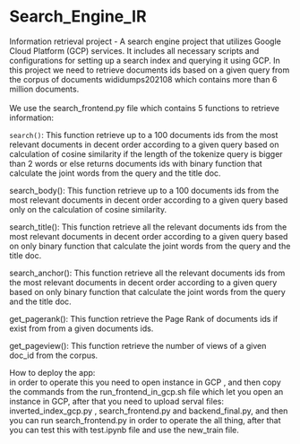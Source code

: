 # Search_Engine_IR
Information retrieval project - A search engine project that utilizes Google Cloud Platform (GCP) services. It includes all necessary scripts and configurations for setting up a search index and querying it using GCP.
In this project we need to retrieve documents ids based on a given query from the corpus of documents wididumps202108 which contains more than 6 million documents.<br /><br />
We use the search_frontend.py file which contains 5 functions to retrieve information:<br />

`search()`: This function retrieve up to a 100  documents ids from the most relevant documents in decent order according to a given query based on calculation of cosine similarity if the length of the tokenize query is bigger than 2 words or else returns documents ids with binary function that calculate the joint words from the query and the title doc.<br />

search_body(): This function retrieve up to a 100  documents ids from the most relevant documents in decent order according to a given query based only on the calculation of cosine similarity.<br />

search_title(): This function retrieve all the relevant documents ids from the most relevant documents in decent order according to a given query based on only binary function that calculate the joint words from the query and the title doc.<br />

search_anchor(): This function retrieve all the relevant documents ids from the most relevant documents in decent order according to a given query based on only binary function that calculate the joint words from the query and the title doc.<br />

get_pagerank(): This function retrieve the Page Rank of documents ids if exist from from a given documents ids.<br />

get_pageview(): This function retrieve the number of views of a given doc_id from the corpus.<br />

How to deploy the app:<br />
in order to operate this you need to open instance in GCP , and then copy the commands from the run_frontend_in_gcp.sh file which let you open an instance in GCP, after that you need to upload serval files: inverted_index_gcp.py , search_frontend.py and backend_final.py, and then you can run search_frontend.py in order to operate the all thing, after that you can test this with test.ipynb file and use the new_train file. 
